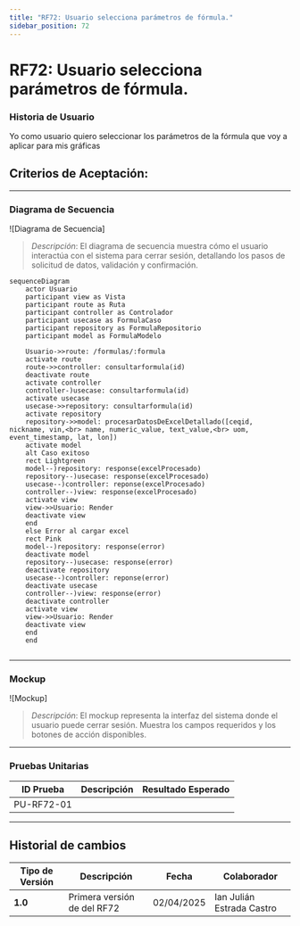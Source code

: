 ```yaml
---
title: "RF72: Usuario selecciona parámetros de fórmula."  
sidebar_position: 72
---
```


# RF72: Usuario selecciona parámetros de fórmula.

### Historia de Usuario

Yo como usuario quiero seleccionar los parámetros de la fórmula que voy a aplicar para mis gráficas 

  **Criterios de Aceptación:**
  - 
  
---

### Diagrama de Secuencia

![Diagrama de Secuencia] 

> *Descripción*: El diagrama de secuencia muestra cómo el usuario interactúa con el sistema para cerrar sesión, detallando los pasos de solicitud de datos, validación y confirmación.

```mermaid
sequenceDiagram
    actor Usuario
    participant view as Vista
    participant route as Ruta
    participant controller as Controlador
    participant usecase as FormulaCaso
    participant repository as FormulaRepositorio
    participant model as FormulaModelo

    Usuario->>route: /formulas/:formula
    activate route
    route->>controller: consultarformula(id)
    deactivate route
    activate controller
    controller-)usecase: consultarformula(id)
    activate usecase
    usecase->>repository: consultarformula(id)
    activate repository
    repository->>model: procesarDatosDeExcelDetallado([ceqid, nickname, vin,<br> name, numeric_value, text_value,<br> uom, event_timestamp, lat, lon])
    activate model 
    alt Caso exitoso
    rect Lightgreen
    model--)repository: response(excelProcesado)
    repository--)usecase: response(excelProcesado)
    usecase--)controller: reponse(excelProcesado)
    controller--)view: response(excelProcesado)
    activate view
    view->>Usuario: Render
    deactivate view
    end
    else Error al cargar excel
    rect Pink
    model--)repository: response(error)
    deactivate model
    repository--)usecase: response(error)
    deactivate repository
    usecase--)controller: reponse(error)
    deactivate usecase
    controller--)view: response(error)
    deactivate controller
    activate view
    view->>Usuario: Render
    deactivate view
    end
    end
    
```

---

### Mockup

![Mockup]

> *Descripción*: El mockup representa la interfaz del sistema donde el usuario puede cerrar sesión. Muestra los campos requeridos y los botones de acción disponibles.

---

### Pruebas Unitarias 
| ID Prueba | Descripción | Resultado Esperado |
|-----------|-------------|--------------------|
|PU-RF72-01|  |  |

---

## Historial de cambios

| **Tipo de Versión** | **Descripción** | **Fecha** | **Colaborador** |
| ------------------- | --------------- | --------- | --------------- |
| **1.0** | Primera versión de del RF72 | 02/04/2025 | Ian Julián Estrada Castro |